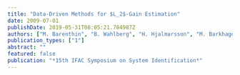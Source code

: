 ```yaml
---
title: "Data-Driven Methods for $L_2$-Gain Estimation"
date: 2009-07-01
publishDate: 2019-05-31T08:05:21.784987Z
authors: ["M. Barenthin", "B. Wahlberg", "H. Hjalmarsson", "M. Barkhagen"]
publication_types: ["1"]
abstract: ""
featured: false
publication: "*15th IFAC Symposium on System Identification*"
---
```



